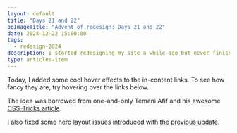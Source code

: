 ```yaml
---
layout: default
title: "Days 21 and 22"
ogImageTitle: "Advent of redesign: Days 21 and 22"
date: 2024-12-22 15:00:00
tags:
  - redesign-2024
description: I started redesigning my site a while ago but never finished it, so I thought it would be a good idea to finish it this Advent. This is days 21 and 22.
type: articles-item
---
```


Today, I added some cool hover effects to the in-content links. To see how fancy they are, try hovering over the links below.

The idea was borrowed from one-and-only Temani Afif and his awesome [CSS-Tricks article](https://css-tricks.com/cool-hover-effects-using-background-properties/).

I also fixed some hero layout issues introduced with [the previous update](/side-projects/redesign/12-20/).
